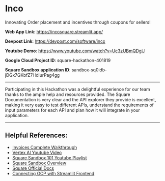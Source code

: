 # Inco
Innovating Order placement and incentives through coupons for sellers!

**Web App Link**: https://incosquare.streamlit.app/

**Devpost Link**: https://devpost.com/software/inco

**Youtube Demo**: https://www.youtube.com/watch?v=Uc3zUBmQDgU

**Google Cloud Project ID**: square-hackathon-401819

**Square Sandbox application ID**: sandbox-sq0idb-jDGx7GKbfZ7HdlurPag4gg

---
Participating in this Hackathon was a delightful experience for our team thanks to the ample help and resources provided. The Square Documentation is very clear and the API explorer they provide is excellent, making it very easy to test different APIs, understand the requirements of input parameters for each API and plan how it will integrate in your application.

---


## Helpful References:

- [Invoices Complete Walkthrough](https://developer.squareup.com/docs/invoices-api/walkthrough)
- [Vertex AI Youtube Video](https://www.youtube.com/watch?v=I7UiSU96CLc)
- [Square Sandbox 101 Youtube Playlist](https://youtube.com/playlist?list=PLKxvFH5604ZFfDScdkdXQiHcqSmwmGjQb&si=1eCFXuZxjs0ilxSq)
- [Square Sandbox Overview](https://developer.squareup.com/docs/devtools/sandbox/overview)
- [Square Official Docs](https://developer.squareup.com/docs)
- [Connecting GCP with Streamlit Frontend](https://discuss.streamlit.io/t/streamlit-app-authenticate-with-google-cloud-document-ai/45722/3)
